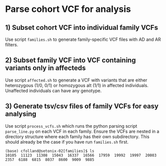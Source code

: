 # Parse cohort VCF for analysis

## 1) Subset cohort VCF into individual family VCFs
Use script `families.sh` to generate family-specific VCF files with AD and AR filters.

## 2) Subset family VCF into VCF containing variants only in affecteds
Use script `affected.sh` to generate a VCF with variants that are either heterozygous (1/0, 0/1) or homozygous alt (1/1) in affected individuals. Unaffected individuals can have any genotype.

## 3) Generate tsv/csv files of family VCFs for easy analysing
Use script `process_vcfs.sh` which runs the python parsing script `parse_line.py` on each VCF in each family.
Ensure the VCFs are nested in a directory structure where each family has their own subdirectory. 
This should already be the case if you have run `families.sh` first. 

```
(base) cfolland@setonix-02[families]$ ls
10105  11123  11308  15043  16337  16566  17959  19992  19997  20003  2357  6188  6815  8037  8600  9009  9885
```
